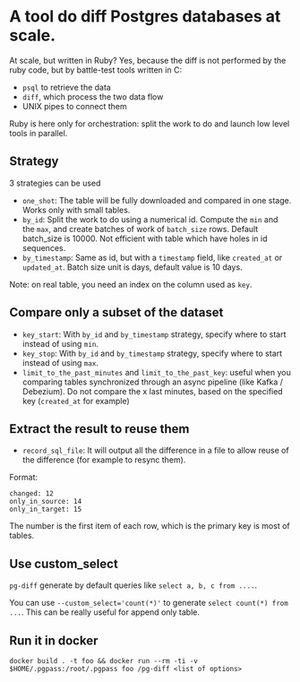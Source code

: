 # A tool do diff Postgres databases at scale.

At scale, but written in Ruby? Yes, because the diff is not performed by the ruby code, but by battle-test tools written in C:
* `psql` to retrieve the data
* `diff`, which process the two data flow
* UNIX pipes to connect them

Ruby is here only for orchestration: split the work to do and launch low level tools in parallel.

## Strategy

3 strategies can be used
* `one_shot`: The table will be fully downloaded and compared in one stage. Works only with small tables.
* `by_id`: Split the work to do using a numerical id. Compute the `min` and the `max`, and create batches of work of `batch_size` rows. Default batch_size is 10000. Not efficient with table which have holes in id sequences.
* `by_timestamp`: Same as id, but with a `timestamp` field, like `created_at` or `updated_at`. Batch size unit is days, default value is 10 days.

Note: on real table, you need an index on the column used as `key`.

## Compare only a subset of the dataset

* `key_start`: With `by_id` and `by_timestamp` strategy, specify where to start instead of using `min`.
* `key_stop`: With `by_id` and `by_timestamp` strategy, specify where to start instead of using `max`.
* `limit_to_the_past_minutes` and `limit_to_the_past_key`: useful when you comparing tables synchronized through an async pipeline (like Kafka / Debezium). Do not compare the x last minutes, based on the specified key (`created_at` for example)

## Extract the result to reuse them

* `record_sql_file`: It will output all the difference in a file to allow reuse of the difference (for example to resync them).

Format:
```
changed: 12
only_in_source: 14
only_in_target: 15
```

The number is the first item of each row, which is the primary key is most of tables.

## Use custom_select

`pg-diff` generate by default queries like `select a, b, c from ....`.

You can use `--custom_select='count(*)'` to generate `select count(*) from ...`. This can be really useful for append only table.

## Run it in docker

    docker build . -t foo && docker run --rm -ti -v $HOME/.pgpass:/root/.pgpass foo /pg-diff <list of options>
